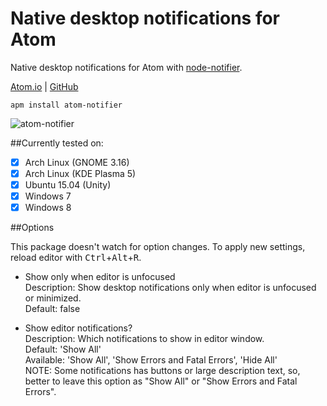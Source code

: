 # Native desktop notifications for Atom

Native desktop notifications for Atom with [node-notifier](https://github.com/mikaelbr/node-notifier).  

[Atom.io](https://atom.io/packages/atom-notifier)  | [GitHub](https://github.com/benjamindean/atom-notifier)

`apm install atom-notifier`

![atom-notifier](https://cloud.githubusercontent.com/assets/5139993/8745652/c1d9597c-2c8a-11e5-8c10-c8ed3af6722f.png)

##Currently tested on:

- [x] Arch Linux (GNOME 3.16)
- [x] Arch Linux (KDE Plasma 5)
- [x] Ubuntu 15.04 (Unity)
- [x] Windows 7
- [x] Windows 8

##Options

This package doesn't watch for option changes. To apply new settings, reload editor with <kbd>Ctrl</kbd>+<kbd>Alt</kbd>+<kbd>R</kbd>.

- Show only when editor is unfocused  
Description: Show desktop notifications only when editor is unfocused or minimized.  
Default: false

- Show editor notifications?  
Description: Which notifications to show in editor window.  
Default: 'Show All'  
Available: 'Show All', 'Show Errors and Fatal Errors', 'Hide All'  
NOTE: Some notifications has buttons or large description text, so, better to leave this option as "Show All" or "Show Errors and Fatal Errors".
